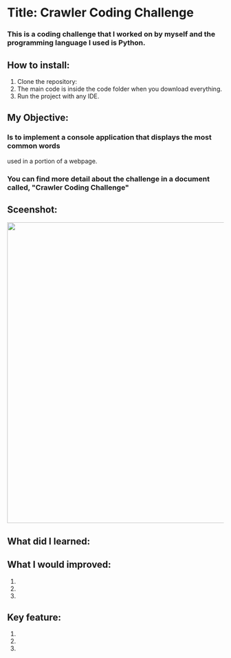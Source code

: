 # Title: Crawler Coding Challenge
### This is a coding challenge that I worked on by myself and the programming language I used is Python. 

## How to install:
1. Clone the repository: 
2. The main code is inside the code folder when you download everything.
3. Run the project with any IDE.

## My Objective: 
### Is to implement a console application that displays the most common words
used in a portion of a webpage.

### You can find more detail about the challenge in a document called, "Crawler Coding Challenge"

## Sceenshot:
<img src= "" width="700">

## What did I learned:


## What I would improved:
1. 
2. 
3. 

## Key feature:
1. 
2. 
3.
